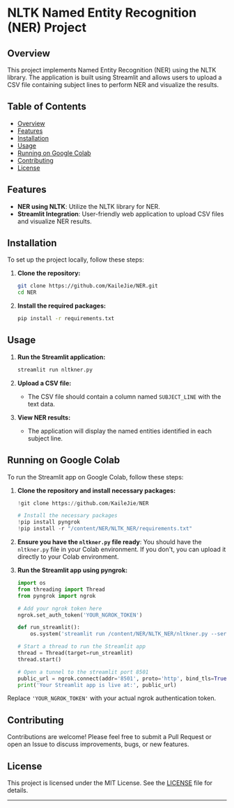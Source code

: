 # NLTK Named Entity Recognition (NER) Project

## Overview

This project implements Named Entity Recognition (NER) using the NLTK library. The application is built using Streamlit and allows users to upload a CSV file containing subject lines to perform NER and visualize the results.

## Table of Contents

- [Overview](#overview)
- [Features](#features)
- [Installation](#installation)
- [Usage](#usage)
- [Running on Google Colab](#running-on-google-colab)
- [Contributing](#contributing)
- [License](#license)

## Features

- **NER using NLTK**: Utilize the NLTK library for NER.
- **Streamlit Integration**: User-friendly web application to upload CSV files and visualize NER results.

## Installation

To set up the project locally, follow these steps:

1. **Clone the repository:**
   ```sh
   git clone https://github.com/KaileJie/NER.git
   cd NER
   ```

2. **Install the required packages:**
   ```sh
   pip install -r requirements.txt
   ```


## Usage

1. **Run the Streamlit application:**
   ```sh
   streamlit run nltkner.py
   ```

2. **Upload a CSV file:**
   - The CSV file should contain a column named `SUBJECT_LINE` with the text data.

3. **View NER results:**
   - The application will display the named entities identified in each subject line.

## Running on Google Colab

To run the Streamlit app on Google Colab, follow these steps:

1. **Clone the repository and install necessary packages:**

   ```python
   !git clone https://github.com/KaileJie/NER

   # Install the necessary packages
   !pip install pyngrok
   !pip install -r "/content/NER/NLTK_NER/requirements.txt"
   ```

2. **Ensure you have the `nltkner.py` file ready**: You should have the `nltkner.py` file in your Colab environment. If you don't, you can upload it directly to your Colab environment.

3. **Run the Streamlit app using pyngrok:**

   ```python
   import os
   from threading import Thread
   from pyngrok import ngrok

   # Add your ngrok token here
   ngrok.set_auth_token('YOUR_NGROK_TOKEN')

   def run_streamlit():
       os.system('streamlit run /content/NER/NLTK_NER/nltkner.py --server.port 8501')

   # Start a thread to run the Streamlit app
   thread = Thread(target=run_streamlit)
   thread.start()

   # Open a tunnel to the streamlit port 8501
   public_url = ngrok.connect(addr='8501', proto='http', bind_tls=True)
   print('Your Streamlit app is live at:', public_url)
   ```

Replace `'YOUR_NGROK_TOKEN'` with your actual ngrok authentication token.

## Contributing

Contributions are welcome! Please feel free to submit a Pull Request or open an Issue to discuss improvements, bugs, or new features.

## License

This project is licensed under the MIT License. See the [LICENSE](LICENSE) file for details.

---
